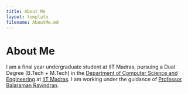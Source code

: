```yaml
---
title: About Me
layout: template
filename: AboutMe.md
---
```


# About Me

I am a final year undergraduate student at IIT Madras, pursuing a Dual Degree (B.Tech + M.Tech) in the [Department of Computer Science and Engineering](http://www.cse.iitm.ac.in) at [IIT Madras](http://www.iitm.ac.in). I am working under the guidance of [Professor Balaraman Ravindran](http://www.cse.iitm.ac.in/~ravi).

